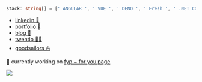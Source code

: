 ```typescript
stack: string[] = [' ANGULAR ', ' VUE ', ' DENO ', ' Fresh ', ' .NET CORE ' ].
```

- [linkedin 🔗](https://linkedin.com/in/kalousek)
- [portfolio 📄](https://filipkalousek.cz)
- [blog 📝](https://blog.filipkalousek.cz)
- [twentio 👨‍💻](https://twentio.cz)
- [goodsailors ⛵](https://goodsailors.cz/)

🔭 currently working on [fyp ~ for you page](https://fyp.cz)

![](https://twentio.cz/assets/images/img_twentio_share.jpg)

